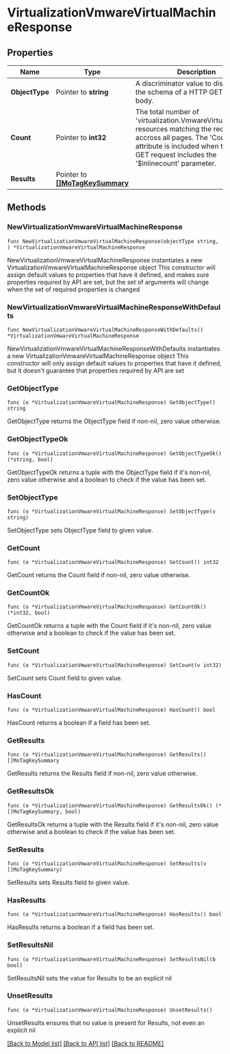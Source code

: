# VirtualizationVmwareVirtualMachineResponse

## Properties

Name | Type | Description | Notes
------------ | ------------- | ------------- | -------------
**ObjectType** | Pointer to **string** | A discriminator value to disambiguate the schema of a HTTP GET response body. | 
**Count** | Pointer to **int32** | The total number of &#39;virtualization.VmwareVirtualMachine&#39; resources matching the request, accross all pages. The &#39;Count&#39; attribute is included when the HTTP GET request includes the &#39;$inlinecount&#39; parameter. | [optional] 
**Results** | Pointer to [**[]MoTagKeySummary**](mo.TagKeySummary.md) |  | [optional] 

## Methods

### NewVirtualizationVmwareVirtualMachineResponse

`func NewVirtualizationVmwareVirtualMachineResponse(objectType string, ) *VirtualizationVmwareVirtualMachineResponse`

NewVirtualizationVmwareVirtualMachineResponse instantiates a new VirtualizationVmwareVirtualMachineResponse object
This constructor will assign default values to properties that have it defined,
and makes sure properties required by API are set, but the set of arguments
will change when the set of required properties is changed

### NewVirtualizationVmwareVirtualMachineResponseWithDefaults

`func NewVirtualizationVmwareVirtualMachineResponseWithDefaults() *VirtualizationVmwareVirtualMachineResponse`

NewVirtualizationVmwareVirtualMachineResponseWithDefaults instantiates a new VirtualizationVmwareVirtualMachineResponse object
This constructor will only assign default values to properties that have it defined,
but it doesn't guarantee that properties required by API are set

### GetObjectType

`func (o *VirtualizationVmwareVirtualMachineResponse) GetObjectType() string`

GetObjectType returns the ObjectType field if non-nil, zero value otherwise.

### GetObjectTypeOk

`func (o *VirtualizationVmwareVirtualMachineResponse) GetObjectTypeOk() (*string, bool)`

GetObjectTypeOk returns a tuple with the ObjectType field if it's non-nil, zero value otherwise
and a boolean to check if the value has been set.

### SetObjectType

`func (o *VirtualizationVmwareVirtualMachineResponse) SetObjectType(v string)`

SetObjectType sets ObjectType field to given value.


### GetCount

`func (o *VirtualizationVmwareVirtualMachineResponse) GetCount() int32`

GetCount returns the Count field if non-nil, zero value otherwise.

### GetCountOk

`func (o *VirtualizationVmwareVirtualMachineResponse) GetCountOk() (*int32, bool)`

GetCountOk returns a tuple with the Count field if it's non-nil, zero value otherwise
and a boolean to check if the value has been set.

### SetCount

`func (o *VirtualizationVmwareVirtualMachineResponse) SetCount(v int32)`

SetCount sets Count field to given value.

### HasCount

`func (o *VirtualizationVmwareVirtualMachineResponse) HasCount() bool`

HasCount returns a boolean if a field has been set.

### GetResults

`func (o *VirtualizationVmwareVirtualMachineResponse) GetResults() []MoTagKeySummary`

GetResults returns the Results field if non-nil, zero value otherwise.

### GetResultsOk

`func (o *VirtualizationVmwareVirtualMachineResponse) GetResultsOk() (*[]MoTagKeySummary, bool)`

GetResultsOk returns a tuple with the Results field if it's non-nil, zero value otherwise
and a boolean to check if the value has been set.

### SetResults

`func (o *VirtualizationVmwareVirtualMachineResponse) SetResults(v []MoTagKeySummary)`

SetResults sets Results field to given value.

### HasResults

`func (o *VirtualizationVmwareVirtualMachineResponse) HasResults() bool`

HasResults returns a boolean if a field has been set.

### SetResultsNil

`func (o *VirtualizationVmwareVirtualMachineResponse) SetResultsNil(b bool)`

 SetResultsNil sets the value for Results to be an explicit nil

### UnsetResults
`func (o *VirtualizationVmwareVirtualMachineResponse) UnsetResults()`

UnsetResults ensures that no value is present for Results, not even an explicit nil

[[Back to Model list]](../README.md#documentation-for-models) [[Back to API list]](../README.md#documentation-for-api-endpoints) [[Back to README]](../README.md)


